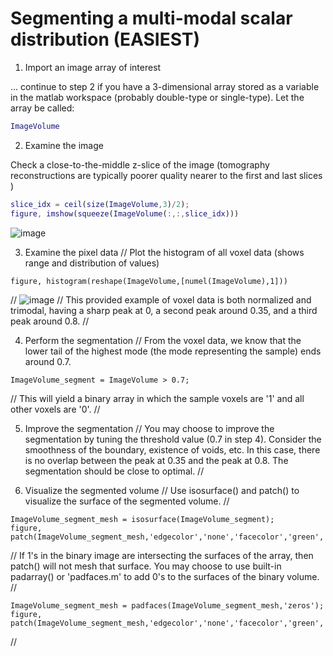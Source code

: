 # Segmenting a multi-modal scalar distribution (EASIEST)

1. Import an image array of interest
   
  ... continue to step 2 if you have a 3-dimensional array stored as a variable in the matlab workspace (probably double-type or single-type). Let the array be called:
  
  ```MATLAB
  ImageVolume
  ```

2. Examine the image

  Check a close-to-the-middle z-slice of the image (tomography reconstructions are typically poorer quality nearer to the first and last slices )
  
  ```MATLAB
  slice_idx = ceil(size(ImageVolume,3)/2);
  figure, imshow(squeeze(ImageVolume(:,:,slice_idx)))
  ```
  
  ![image](https://github.com/marcelchlupsa/segmentation-examples/assets/66844588/30721f5a-14e0-4497-8866-50a2cbb01aa7)

3. Examine the pixel data
  //
  Plot the histogram of all voxel data (shows range and distribution of values)
  ```
  figure, histogram(reshape(ImageVolume,[numel(ImageVolume),1]))
  ```
  //
  ![image](https://github.com/marcelchlupsa/segmentation-examples/assets/66844588/419456ad-f5a4-4986-b0cd-3d0617fe2ea6)
  //
  This provided example of voxel data is both normalized and trimodal, having a sharp peak at 0, a second peak around 0.35, and a third peak around 0.8.
  //

4. Perform the segmentation
  //
  From the voxel data, we know that the lower tail of the highest mode (the mode representing the sample) ends around 0.7.
  ```
  ImageVolume_segment = ImageVolume > 0.7;
  ```
  //
  This will yield a binary array in which the sample voxels are '1' and all other voxels are '0'.
  //

5. Improve the segmentation
  //
  You may choose to improve the segmentation by tuning the threshold value (0.7 in step 4). Consider the smoothness of the boundary, existence of voids, etc. In this case, there is no overlap between the peak at 0.35 and the peak at 0.8. The segmentation should be close to optimal.
  //

6. Visualize the segmented volume
  //
  Use isosurface() and patch() to visualize the surface of the segmented volume.
  //
  ```
  ImageVolume_segment_mesh = isosurface(ImageVolume_segment);
  figure, patch(ImageVolume_segment_mesh,'edgecolor','none','facecolor','green','facealpha',0.3)
  ```
  //
  If 1's in the binary image are intersecting the surfaces of the array, then patch() will not mesh that surface. You may choose to use built-in padarray() or 'padfaces.m' to add 0's to the surfaces of the binary volume. 
  //
  ```
  ImageVolume_segment_mesh = padfaces(ImageVolume_segment_mesh,'zeros');
  figure, patch(ImageVolume_segment_mesh,'edgecolor','none','facecolor','green','facealpha',0.3)
  ```
  //

